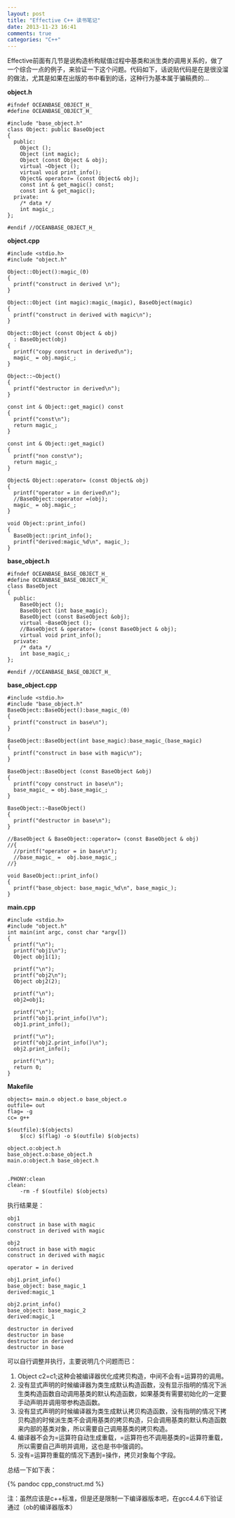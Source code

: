 ```yaml
---
layout: post
title: "Effective C++ 读书笔记"
date: 2013-11-23 16:41
comments: true
categories: "C++"
---
```



  Effective前面有几节是说构造析构赋值过程中基类和派生类的调用关系的，做了一个综合一点的例子，来验证一下这个问题。代码如下，话说贴代码是在是很没溜的做法，尤其是如果在出版的书中看到的话，这种行为基本属于骗稿费的...

<!-- more -->

  **object.h**

	#ifndef OCEANBASE_OBJECT_H_
	#define OCEANBASE_OBJECT_H_

	#include "base_object.h"
	class Object: public BaseObject
	{
	  public:
	    Object ();
	    Object (int magic);
	    Object (const Object & obj);
	    virtual ~Object ();
	    virtual void print_info();
	    Object& operator= (const Object& obj);
	    const int & get_magic() const;
	    const int & get_magic();
	  private:
	    /* data */
	    int magic_;
	};

	#endif //OCEANBASE_OBJECT_H_


  **object.cpp**

	#include <stdio.h>
	#include "object.h"

	Object::Object():magic_(0)
	{
	  printf("construct in derived \n");
	}

	Object::Object (int magic):magic_(magic), BaseObject(magic)
	{
	  printf("construct in derived with magic\n");
	}

	Object::Object (const Object & obj)
	  : BaseObject(obj)
	{
	  printf("copy construct in derived\n");
	  magic_ = obj.magic_;
	}

	Object::~Object()
	{
	  printf("destructor in derived\n");
	}

	const int & Object::get_magic() const
	{
	  printf("const\n");
	  return magic_;
	}

	const int & Object::get_magic()
	{
	  printf("non const\n");
	  return magic_;
	}

	Object& Object::operator= (const Object& obj)
	{
	  printf("operator = in derived\n");
	  //BaseObject::operator =(obj);
	  magic_ = obj.magic_;
	}

	void Object::print_info()
	{
	  BaseObject::print_info();
	  printf("derived:magic_%d\n", magic_);
	}

  **base_object.h**
	
	#ifndef OCEANBASE_BASE_OBJECT_H_
	#define OCEANBASE_BASE_OBJECT_H_
	class BaseObject
	{
	  public:
	    BaseObject ();
	    BaseObject (int base_magic);
	    BaseObject (const BaseObject &obj);
	    virtual ~BaseObject ();
	    //BaseObject & operator= (const BaseObject & obj);
	    virtual void print_info();
	  private:
	    /* data */
	    int base_magic_;
	};

	#endif //OCEANBASE_BASE_OBJECT_H_

  **base_object.cpp**

	#include <stdio.h>
	#include "base_object.h"
	BaseObject::BaseObject():base_magic_(0)
	{
	  printf("construct in base\n");
	}

	BaseObject::BaseObject(int base_magic):base_magic_(base_magic)
	{
	  printf("construct in base with magic\n");
	}

	BaseObject::BaseObject (const BaseObject &obj)
	{
	  printf("copy construct in base\n");
	  base_magic_ = obj.base_magic_;
	}

	BaseObject::~BaseObject()
	{
	  printf("destructor in base\n");
	}

	//BaseObject & BaseObject::operator= (const BaseObject & obj)
	//{
	  //printf("operator = in base\n");
	  //base_magic_ =  obj.base_magic_;
	//}

	void BaseObject::print_info()
	{
	  printf("base_object: base_magic_%d\n", base_magic_);
	}


  **main.cpp**

	#include <stdio.h>
	#include "object.h"
	int main(int argc, const char *argv[])
	{
	  printf("\n");
	  printf("obj1\n");
	  Object obj1(1);

	  printf("\n");
	  printf("obj2\n");
	  Object obj2(2);

	  printf("\n");
	  obj2=obj1;

	  printf("\n");
	  printf("obj1.print_info()\n");
	  obj1.print_info();

	  printf("\n");
	  printf("obj2.print_info()\n");
	  obj2.print_info();

	  printf("\n");
	  return 0;
	}


  **Makefile**

	objects= main.o object.o base_object.o
	outfile= out
	flag= -g
	cc= g++

	$(outfile):$(objects)
		$(cc) $(flag) -o $(outfile) $(objects)

	object.o:object.h
	base_object.o:base_object.h
	main.o:object.h base_object.h


	.PHONY:clean
	clean:
		-rm -f $(outfile) $(objects)


执行结果是：

	obj1
	construct in base with magic
	construct in derived with magic

	obj2
	construct in base with magic
	construct in derived with magic

	operator = in derived

	obj1.print_info()
	base_object: base_magic_1
	derived:magic_1

	obj2.print_info()
	base_object: base_magic_2
	derived:magic_1

	destructor in derived
	destructor in base
	destructor in derived
	destructor in base


  可以自行调整并执行，主要说明几个问题而已：

  1. Object c2=c1;这种会被编译器优化成拷贝构造，中间不会有=运算符的调用。
  1. 没有显式声明的时候编译器为类生成默认构造函数，没有显示指明的情况下派生类构造函数自动调用基类的默认构造函数，如果基类有需要初始化的一定要手动声明并调用带参构造函数。 
  2. 没有显式声明的时候编译器为类生成默认拷贝构造函数，没有指明的情况下拷贝构造的时候派生类不会调用基类的拷贝构造，只会调用基类的默认构造函数来内部的基类对象，所以需要自己调用基类的拷贝构造。
  2. 编译器不会为=运算符自动生成重载，=运算符也不调用基类的=运算符重载，所以需要自己声明并调用，这也是书中强调的。
  3. 没有=运算符重载的情况下遇到=操作，拷贝对象每个字段。

  总结一下如下表：

   {% pandoc cpp_construct.md %}

  注：虽然应该是c++标准，但是还是限制一下编译器版本吧，在gcc4.4.6下验证通过（ob的编译器版本）
